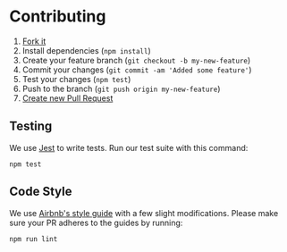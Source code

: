 # Contributing

1. [Fork it](https://help.github.com/articles/fork-a-repo/)
2. Install dependencies (`npm install`)
3. Create your feature branch (`git checkout -b my-new-feature`)
4. Commit your changes (`git commit -am 'Added some feature'`)
5. Test your changes (`npm test`)
6. Push to the branch (`git push origin my-new-feature`)
7. [Create new Pull Request](https://help.github.com/articles/creating-a-pull-request/)

## Testing

We use [Jest](https://jestjs.io/) to write tests. Run our test suite with this command:

```
npm test
```

## Code Style

We use [Airbnb's style guide](https://github.com/airbnb/javascript) with a few slight modifications. Please make sure your PR adheres to the guides by running:

```
npm run lint
```
